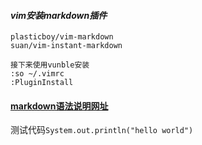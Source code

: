 


#### *vim安装markdown插件*
    plasticboy/vim-markdown
    suan/vim-instant-markdown

    接下来使用vunble安装
    :so ~/.vimrc
    :PluginInstall

#### [markdown语法说明网址](http://wowubuntu.com/markdown/index.html)


测试代码`System.out.println("hello world")`
